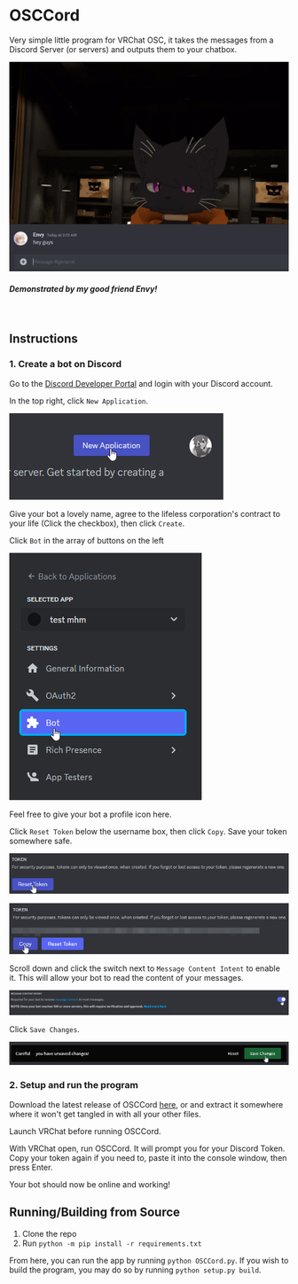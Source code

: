 # OSCCord
Very simple little program for VRChat OSC, it takes the messages from a Discord Server (or servers) and outputs them to your chatbox.

![Program Demonstration](assets/readme-images/demo.gif)
##### Demonstrated by my good friend Envy!
<br>

## Instructions

### 1. Create a bot on Discord
Go to the [Discord Developer Portal](https://discord.com/developers) and login with your Discord account.

In the top right, click `New Application`.

![New Application button](assets/readme-images/new-app.png)

Give your bot a lovely name, agree to the lifeless corporation's contract to your life (Click the checkbox), then click `Create`.

Click `Bot` in the array of buttons on the left

![Bot side button](assets/readme-images/bot-button.png)

Feel free to give your bot a profile icon here.

Click `Reset Token` below the username box, then click `Copy`. Save your token somewhere safe.

![Reset Token button](assets/readme-images/reset-token.png)

![Copy button](assets/readme-images/copy-button.png)

Scroll down and click the switch next to `Message Content Intent` to enable it. This will allow your bot to read the content of your messages.

![Message Intent switch](assets/readme-images/message-intent.png)

Click `Save Changes`.

![Save Changes button](assets/readme-images/savechanges-button.png)


### 2. Setup and run the program

Download the latest release of OSCCord [here](https://github.com/Morg-S9/aq-visualizer/releases), or  and extract it somewhere where it won't get tangled in with all your other files.

Launch VRChat before running OSCCord.

With VRChat open, run OSCCord. It will prompt you for your Discord Token. Copy your token again if you need to, paste it into the console window, then press Enter. 

Your bot should now be online and working!

## Running/Building from Source

1. Clone the repo
2. Run `python -m pip install -r requirements.txt`

From here, you can run the app by running `python OSCCord.py`. If you wish to build the program, you may do so by running `python setup.py build`.
